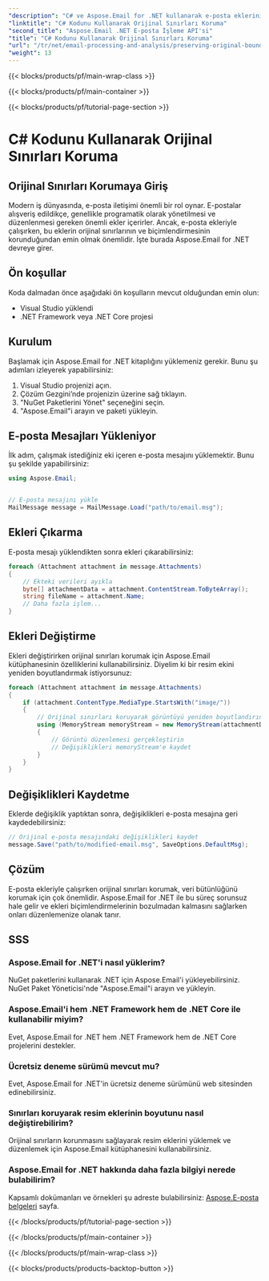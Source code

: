 ```yaml
---
"description": "C# ve Aspose.Email for .NET kullanarak e-posta eklerinin orijinal sınırlarının nasıl korunacağını öğrenin. Kaynak kodlu adım adım kılavuz."
"linktitle": "C# Kodunu Kullanarak Orijinal Sınırları Koruma"
"second_title": "Aspose.Email .NET E-posta İşleme API'si"
"title": "C# Kodunu Kullanarak Orijinal Sınırları Koruma"
"url": "/tr/net/email-processing-and-analysis/preserving-original-boundaries-using-csharp-code/"
"weight": 13
---
```


{{< blocks/products/pf/main-wrap-class >}}

{{< blocks/products/pf/main-container >}}

{{< blocks/products/pf/tutorial-page-section >}}

# C# Kodunu Kullanarak Orijinal Sınırları Koruma


## Orijinal Sınırları Korumaya Giriş

Modern iş dünyasında, e-posta iletişimi önemli bir rol oynar. E-postalar alışveriş edildikçe, genellikle programatik olarak yönetilmesi ve düzenlenmesi gereken önemli ekler içerirler. Ancak, e-posta ekleriyle çalışırken, bu eklerin orijinal sınırlarının ve biçimlendirmesinin korunduğundan emin olmak önemlidir. İşte burada Aspose.Email for .NET devreye girer.

## Ön koşullar

Koda dalmadan önce aşağıdaki ön koşulların mevcut olduğundan emin olun:

- Visual Studio yüklendi
- .NET Framework veya .NET Core projesi

## Kurulum

Başlamak için Aspose.Email for .NET kitaplığını yüklemeniz gerekir. Bunu şu adımları izleyerek yapabilirsiniz:

1. Visual Studio projenizi açın.
2. Çözüm Gezgini’nde projenizin üzerine sağ tıklayın.
3. "NuGet Paketlerini Yönet" seçeneğini seçin.
4. "Aspose.Email"i arayın ve paketi yükleyin.

## E-posta Mesajları Yükleniyor

İlk adım, çalışmak istediğiniz eki içeren e-posta mesajını yüklemektir. Bunu şu şekilde yapabilirsiniz:

```csharp
using Aspose.Email;


// E-posta mesajını yükle
MailMessage message = MailMessage.Load("path/to/email.msg");
```

## Ekleri Çıkarma

E-posta mesajı yüklendikten sonra ekleri çıkarabilirsiniz:

```csharp
foreach (Attachment attachment in message.Attachments)
{
    // Ekteki verileri ayıkla
    byte[] attachmentData = attachment.ContentStream.ToByteArray();
    string fileName = attachment.Name;
    // Daha fazla işlem...
}
```

## Ekleri Değiştirme

Ekleri değiştirirken orijinal sınırları korumak için Aspose.Email kütüphanesinin özelliklerini kullanabilirsiniz. Diyelim ki bir resim ekini yeniden boyutlandırmak istiyorsunuz:

```csharp
foreach (Attachment attachment in message.Attachments)
{
    if (attachment.ContentType.MediaType.StartsWith("image/"))
    {
        // Orijinal sınırları koruyarak görüntüyü yeniden boyutlandırın
        using (MemoryStream memoryStream = new MemoryStream(attachmentData))
        {
            // Görüntü düzenlemesi gerçekleştirin
            // Değişiklikleri memoryStream'e kaydet
        }
    }
}
```

## Değişiklikleri Kaydetme

Eklerde değişiklik yaptıktan sonra, değişiklikleri e-posta mesajına geri kaydedebilirsiniz:

```csharp
// Orijinal e-posta mesajındaki değişiklikleri kaydet
message.Save("path/to/modified-email.msg", SaveOptions.DefaultMsg);
```

## Çözüm

E-posta ekleriyle çalışırken orijinal sınırları korumak, veri bütünlüğünü korumak için çok önemlidir. Aspose.Email for .NET ile bu süreç sorunsuz hale gelir ve ekleri biçimlendirmelerinin bozulmadan kalmasını sağlarken onları düzenlemenize olanak tanır.

## SSS

### Aspose.Email for .NET'i nasıl yüklerim?

NuGet paketlerini kullanarak .NET için Aspose.Email'i yükleyebilirsiniz. NuGet Paket Yöneticisi'nde "Aspose.Email"i arayın ve yükleyin.

### Aspose.Email'i hem .NET Framework hem de .NET Core ile kullanabilir miyim?

Evet, Aspose.Email for .NET hem .NET Framework hem de .NET Core projelerini destekler.

### Ücretsiz deneme sürümü mevcut mu?

Evet, Aspose.Email for .NET'in ücretsiz deneme sürümünü web sitesinden edinebilirsiniz.

### Sınırları koruyarak resim eklerinin boyutunu nasıl değiştirebilirim?

Orijinal sınırların korunmasını sağlayarak resim eklerini yüklemek ve düzenlemek için Aspose.Email kütüphanesini kullanabilirsiniz.

### Aspose.Email for .NET hakkında daha fazla bilgiyi nerede bulabilirim?

Kapsamlı dokümanları ve örnekleri şu adreste bulabilirsiniz: [Aspose.E-posta belgeleri](https://reference.aspose.com/email/net/) sayfa.

{{< /blocks/products/pf/tutorial-page-section >}}

{{< /blocks/products/pf/main-container >}}

{{< /blocks/products/pf/main-wrap-class >}}

{{< blocks/products/products-backtop-button >}}